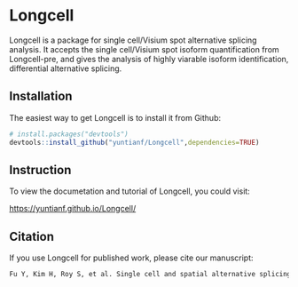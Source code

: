 
# Longcell

<!-- badges: start -->
<!-- badges: end -->

Longcell is a package for single cell/Visium spot alternative splicing analysis. It accepts the single cell/Visium spot isoform quantification from Longcell-pre, and gives the analysis of highly viarable isoform identification, differential alternative splicing.

## Installation

The easiest way to get Longcell is to install it from Github:

``` r
# install.packages("devtools")
devtools::install_github("yuntianf/Longcell",dependencies=TRUE)
```

## Instruction
To view the documetation and tutorial of Longcell, you could visit:

https://yuntianf.github.io/Longcell/

## Citation

If you use Longcell for published work, please cite our manuscript:

``` r
Fu Y, Kim H, Roy S, et al. Single cell and spatial alternative splicing analysis with Nanopore long read sequencing[J]. Nature Communications, 2025, 16(1): 6654.
```

